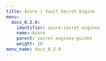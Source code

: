 ```yaml
---
title: Azure | Vault Secret Engine
menu:
  docs_0.2.0:
    identifier: azure-secret-engines
    name: Azure
    parent: secret-engines-guides
    weight: 10
menu_name: docs_0.2.0
---
```

